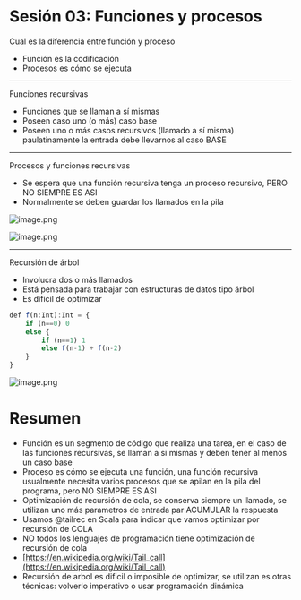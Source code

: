 # Sesión 03: Funciones y procesos

Cual es la diferencia entre función y proceso

- Función es la codificación
- Procesos es cómo se ejecuta

---

Funciones recursivas

- Funciones que se llaman a sí mismas
- Poseen caso uno (o más) caso base
- Poseen uno o más casos recursivos (llamado a sí misma) paulatinamente la entrada debe llevarnos al caso BASE

---

Procesos y funciones recursivas

- Se espera que una función recursiva tenga un proceso recursivo, PERO NO SIEMPRE ES ASI
- Normalmente se deben guardar los llamados en la pila

![image.png](Sesio%CC%81n%2003%20Funciones%20y%20procesos%2052e7595d20b54995a586b504276a081f/image.png)

![image.png](Sesio%CC%81n%2003%20Funciones%20y%20procesos%2052e7595d20b54995a586b504276a081f/image%201.png)

---

Recursión de árbol

- Involucra dos o más llamados
- Está pensada para trabajar con estructuras de datos tipo árbol
- Es díficil de optimizar

```jsx
def f(n:Int):Int = {
	if (n==0) 0
	else {
		if (n==1) 1
		else f(n-1) + f(n-2)
	}
}

```

![image.png](Sesio%CC%81n%2003%20Funciones%20y%20procesos%2052e7595d20b54995a586b504276a081f/image%202.png)

# Resumen

- Función es un segmento de código que realiza una tarea, en el caso de las funciones recursivas, se llaman a si mismas y deben tener al menos un caso base
- Proceso es cómo se ejecuta una función, una función recursiva usualmente necesita varios procesos que se apilan en la pila del programa, pero NO SIEMPRE ES ASI
- Optimización de recursión de cola, se conserva siempre un llamado, se utilizan uno más parametros de entrada par ACUMULAR la respuesta
- Usamos @tailrec en Scala para indicar que vamos optimizar por recursión de COLA
- NO todos los lenguajes de programación tiene optimización de recursión de cola
- [https://en.wikipedia.org/wiki/Tail_call](https://en.wikipedia.org/wiki/Tail_call)
- Recursión de arbol es dificil o imposible de optimizar, se utilizan es otras técnicas: volverlo imperativo o usar programación dinámica